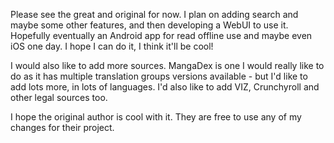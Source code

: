Please see the great and original for now. I plan on adding search and maybe some other features, and then developing a WebUI to use it. Hopefully eventually an Android app for read offline use and maybe even iOS one day. I hope I can do it, I think it'll be cool!

I would also like to add more sources. MangaDex is one I would really like to do as it has multiple translation groups versions available - but I'd like to add lots more, in lots of languages. I'd also like to add VIZ, Crunchyroll and other legal sources too.

I hope the original author is cool with it. They are free to use any of my changes for their project.
